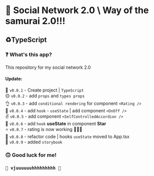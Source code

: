 # 🤖 Social Network 2.0 \ Way of the samurai 2.0!!! #
## ♻️TypeScript ##
### ❓ What's this app? ###
This repository for my social network 2.0

#### Update: ####
🔘 `v0.0.1` - Create project | `TypeScript`  
🟡 `v0.0.2` - add `props` and `types props`  
👌 `v0.0.3`  - add `conditional rendering` for component `<Rating />`  
📝 `v0.0.4` - add `hook` - `useState` | add component `<OnOff />`  
✌️ `v0.0.5` - add component `<SelfControlledAccordion />`  
🧨 `v0.0.6` - add `hook` **useState** in component **Star**  
⭐ `v0.0.7` - rating is now working 🎉🎉🎉  
🧢 `v0.0.8` - refactor code | hooks `useState` moved to App.tsx  
📜 `v0.0.9` - added `storybook`  


### 🙃 Good luck for me! ###
### `🚀 vjuuuuuuhhhhhhhhh 🚀` ###
